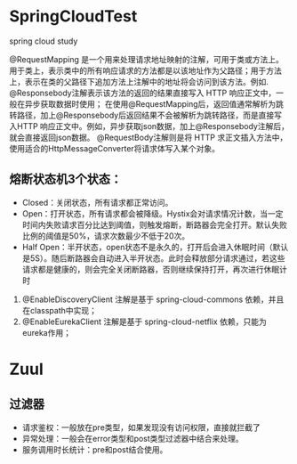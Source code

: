 # SpringCloudTest
spring cloud study


@RequestMapping 是一个用来处理请求地址映射的注解，可用于类或方法上。用于类上，表示类中的所有响应请求的方法都是以该地址作为父路径；用于方法上，表示在类的父路径下追加方法上注解中的地址将会访问到该方法。例如.
@Responsebody注解表示该方法的返回的结果直接写入 HTTP 响应正文中，一般在异步获取数据时使用；
在使用@RequestMapping后，返回值通常解析为跳转路径，加上@Responsebody后返回结果不会被解析为跳转路径，而是直接写入HTTP 响应正文中。例如，异步获取json数据，加上@Responsebody注解后，就会直接返回json数据。
@RequestBody注解则是将 HTTP 求正文插入方法中，使用适合的HttpMessageConverter将请求体写入某个对象。


## 熔断状态机3个状态：
- Closed：关闭状态，所有请求都正常访问。
- Open：打开状态，所有请求都会被降级。Hystix会对请求情况计数，当一定时间内失败请求百分比达到阈值，则触发熔断，断路器会完全打开。默认失败比例的阈值是50%，请求次数最少不低于20次。
- Half Open：半开状态，open状态不是永久的，打开后会进入休眠时间（默认是5S）。随后断路器会自动进入半开状态。此时会释放部分请求通过，若这些请求都是健康的，则会完全关闭断路器，否则继续保持打开，再次进行休眠计时


1. @EnableDiscoveryClient 注解是基于 spring-cloud-commons 依赖，并且在classpath中实现； 
2. @EnableEurekaClient 注解是基于 spring-cloud-netflix 依赖，只能为eureka作用；


# Zuul
## 过滤器
  - 请求鉴权：一般放在pre类型，如果发现没有访问权限，直接就拦截了
  - 异常处理：一般会在error类型和post类型过滤器中结合来处理。
  - 服务调用时长统计：pre和post结合使用。

